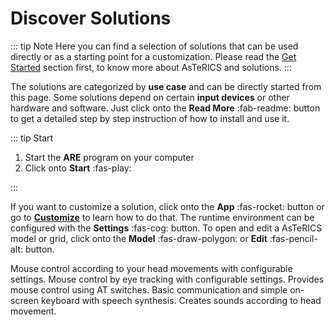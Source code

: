 # Discover Solutions

::: tip Note
Here you can find a selection of solutions that can be used directly or as a starting point for a customization. Please read the [Get Started](/get-started/) section first, to know more about AsTeRICS and solutions.
:::

The solutions are categorized by **use case** and can be directly started from this page. Some solutions depend on certain **input devices** or other hardware and software. Just click onto the **Read More** :fab-readme: button to get a detailed step by step instruction of how to install and use it.

::: tip Start

1. Start the **ARE** program on your computer
2. Click onto **Start** :fas-play:

:::

If you want to customize a solution, click onto the **App** :fas-rocket: button or go to [**Customize**](/customize/) to learn how to do that. The runtime environment can be configured with the **Settings** :fas-cog: button. To open and edit a AsTeRICS model or grid, click onto the **Model** :fas-draw-polygon: or **Edit** :fas-pencil-alt: button.

<!-- <Solutions> -->

<Solution
  title="Camera Mouse"
  category="Computer Control"
  os="Windows,Linux,macOS"
  badges="Webcam"
  media="/assets/img/face-shutterstock_717365779.jpg"
  model="https://www.asterics.eu/webapps/asterics-camerainput-cameramouse/models/XFaceTrackerMouse(WLM).acs"
  webapp="https://www.asterics.eu/webapps/asterics-camerainput-cameramouse/"
  docs="/solutions/Camera-Mouse.html">Mouse control according to your head movements with configurable settings.</Solution>
<Solution
  title="Eye Tracking Mouse"
  category="Computer Control"
  os="Windows"
  badges="Eye-Tracker"
  media="/assets/img/eye-tracking-shutterstock_195898592.jpg"
  model="https://www.asterics.eu/webapps/asterics-camerainput-eyecontrol/models/EyeControlledMouse(W).acs"
  webapp="https://www.asterics.eu/webapps/asterics-camerainput-eyecontrol/"
  docs="/solutions/Eye-Tracking-Mouse.html">Mouse control by eye tracking with configurable settings.</Solution>
<Solution
  title="Switch-controlled Mouse"
  category="Computer Control"
  os="Windows,Linux,macOS"
  badges="Switch"
  media="/assets/img/fabi-switches.jpg"
  model="https://raw.githubusercontent.com/asterics/AsTeRICS/master/bin/ARE/models/useCaseDemos/mouseControl/crosshairCursorControl_2keys_wraparound.acs"
  docs="/solutions/Switch-Mouse.html">Provides mouse control using AT switches.</Solution>
<Solution
  title="Basic AAC Grid"
  category="AAC"
  os="Windows,Linux,macOS,Android,iOS"
  media="/assets/img/AsTeRICS-Ergo_Grid_en-1-768x592.jpg"
  grid="grid-data-1539356163042-54"
  docs="/solutions/AAC-Basic.html">Basic communication and simple on-screen keyboard with speech synthesis.</Solution>
<Solution
  title="Sounds by Head Movement"
  category="Occupational Therapy"
  os="Windows,Linux,macOS"
  badges="Webcam"
  media="/assets/img/sound-shutterstock_761313844.jpg"
  model="https://raw.githubusercontent.com/asterics/AsTeRICS/master/bin/ARE/models/HeadSound.acs"
  docs="/solutions/Head-Sound.html">Creates sounds according to head movement.</Solution>

<!-- </Solutions> -->
